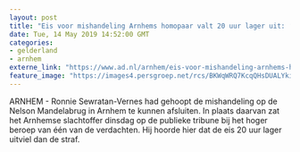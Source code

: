 ```yaml
---
layout: post
title: "Eis voor mishandeling Arnhems homopaar valt 20 uur lager uit: ‘Op papier is het een keurige jongen’"
date: Tue, 14 May 2019 14:52:00 GMT
categories: 
- gelderland 
- arnhem 
externe_link: "https://www.ad.nl/arnhem/eis-voor-mishandeling-arnhems-homopaar-valt-20-uur-lager-uit-op-papier-is-het-een-keurige-jongen~a89b22ba/"
feature_image: "https://images4.persgroep.net/rcs/BKWqWRQ7KcqQHsDUALYkia9fouo/diocontent/106914651/_fitwidth/400/?appId=21791a8992982cd8da851550a453bd7f&quality=0.7"
---
```


ARNHEM - Ronnie Sewratan-Vernes had gehoopt de mishandeling op de Nelson Mandelabrug in Arnhem te kunnen afsluiten. In plaats daarvan zat het Arnhemse slachtoffer dinsdag op de publieke tribune bij het hoger beroep van één van de verdachten. Hij hoorde hier dat de eis 20 uur lager uitviel dan de straf.
